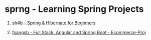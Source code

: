 sprng - Learning Spring Projects
================================

1. [sh4b - Spring & Hibernate for Beginners](sh4b)

2. [fsangsb - Full Stack: Angular and Spring Boot - Ecommerce-Proj](fsangsb/ecomm-proj)

